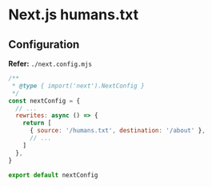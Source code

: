 # Next.js humans.txt

## Configuration

**Refer:** `./next.config.mjs`

```mjs
/**
 * @type { import('next').NextConfig }
 */
const nextConfig = {
  // ...
  rewrites: async () => {
    return [
      { source: '/humans.txt', destination: '/about' },
      // ...
    ]
  },
}

export default nextConfig
```

